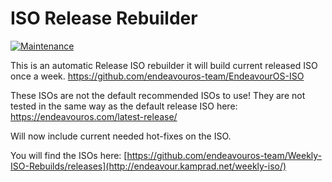 # ISO Release Rebuilder

[![Maintenance](https://img.shields.io/maintenance/yes/2023.svg)]()


This is an automatic Release ISO rebuilder it will build current released ISO once a week.
https://github.com/endeavouros-team/EndeavourOS-ISO

These ISOs are not the default recommended ISOs to use! 
They are not tested in the same way as the default release ISO here:
https://endeavouros.com/latest-release/

Will now include current needed hot-fixes on the ISO.

You will find the ISOs here:
[https://github.com/endeavouros-team/Weekly-ISO-Rebuilds/releases](http://endeavour.kamprad.net/weekly-iso/)

